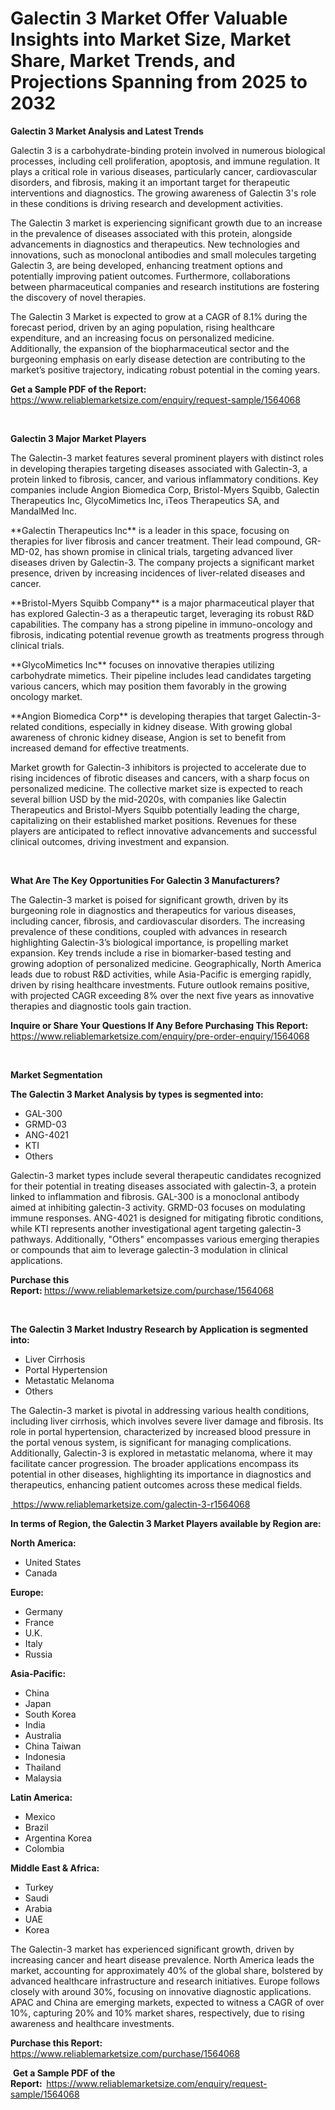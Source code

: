 <p><h1>Galectin 3 Market Offer Valuable Insights into Market Size, Market Share, Market Trends, and Projections Spanning from 2025 to 2032</h1></p><p><strong>Galectin 3 Market Analysis and Latest Trends</strong></p>
<p><p>Galectin 3 is a carbohydrate-binding protein involved in numerous biological processes, including cell proliferation, apoptosis, and immune regulation. It plays a critical role in various diseases, particularly cancer, cardiovascular disorders, and fibrosis, making it an important target for therapeutic interventions and diagnostics. The growing awareness of Galectin 3's role in these conditions is driving research and development activities.</p><p>The Galectin 3 market is experiencing significant growth due to an increase in the prevalence of diseases associated with this protein, alongside advancements in diagnostics and therapeutics. New technologies and innovations, such as monoclonal antibodies and small molecules targeting Galectin 3, are being developed, enhancing treatment options and potentially improving patient outcomes. Furthermore, collaborations between pharmaceutical companies and research institutions are fostering the discovery of novel therapies.</p><p>The Galectin 3 Market is expected to grow at a CAGR of 8.1% during the forecast period, driven by an aging population, rising healthcare expenditure, and an increasing focus on personalized medicine. Additionally, the expansion of the biopharmaceutical sector and the burgeoning emphasis on early disease detection are contributing to the market’s positive trajectory, indicating robust potential in the coming years.</p></p>
<p><strong>Get a Sample PDF of the Report:&nbsp;</strong> <a href="https://www.reliablemarketsize.com/enquiry/request-sample/1564068?utm_campaign=3515&utm_medium=2&utm_source=Github&utm_content=ia&utm_term=19042025&utm_id=galectin-3">https://www.reliablemarketsize.com/enquiry/request-sample/1564068</a></p>
<p>&nbsp;</p>
<p><strong>Galectin 3 Major Market Players</strong></p>
<p><p>The Galectin-3 market features several prominent players with distinct roles in developing therapies targeting diseases associated with Galectin-3, a protein linked to fibrosis, cancer, and various inflammatory conditions. Key companies include Angion Biomedica Corp, Bristol-Myers Squibb, Galectin Therapeutics Inc, GlycoMimetics Inc, iTeos Therapeutics SA, and MandalMed Inc.</p><p>**Galectin Therapeutics Inc** is a leader in this space, focusing on therapies for liver fibrosis and cancer treatment. Their lead compound, GR-MD-02, has shown promise in clinical trials, targeting advanced liver diseases driven by Galectin-3. The company projects a significant market presence, driven by increasing incidences of liver-related diseases and cancer.</p><p>**Bristol-Myers Squibb Company** is a major pharmaceutical player that has explored Galectin-3 as a therapeutic target, leveraging its robust R&D capabilities. The company has a strong pipeline in immuno-oncology and fibrosis, indicating potential revenue growth as treatments progress through clinical trials. </p><p>**GlycoMimetics Inc** focuses on innovative therapies utilizing carbohydrate mimetics. Their pipeline includes lead candidates targeting various cancers, which may position them favorably in the growing oncology market.</p><p>**Angion Biomedica Corp** is developing therapies that target Galectin-3-related conditions, especially in kidney disease. With growing global awareness of chronic kidney disease, Angion is set to benefit from increased demand for effective treatments.</p><p>Market growth for Galectin-3 inhibitors is projected to accelerate due to rising incidences of fibrotic diseases and cancers, with a sharp focus on personalized medicine. The collective market size is expected to reach several billion USD by the mid-2020s, with companies like Galectin Therapeutics and Bristol-Myers Squibb potentially leading the charge, capitalizing on their established market positions. Revenues for these players are anticipated to reflect innovative advancements and successful clinical outcomes, driving investment and expansion.</p></p>
<p>&nbsp;</p>
<p><strong>What Are The Key Opportunities For Galectin 3 Manufacturers?</strong></p>
<p><p>The Galectin-3 market is poised for significant growth, driven by its burgeoning role in diagnostics and therapeutics for various diseases, including cancer, fibrosis, and cardiovascular disorders. The increasing prevalence of these conditions, coupled with advances in research highlighting Galectin-3’s biological importance, is propelling market expansion. Key trends include a rise in biomarker-based testing and growing adoption of personalized medicine. Geographically, North America leads due to robust R&D activities, while Asia-Pacific is emerging rapidly, driven by rising healthcare investments. Future outlook remains positive, with projected CAGR exceeding 8% over the next five years as innovative therapies and diagnostic tools gain traction.</p></p>
<p><strong>Inquire or Share Your Questions If Any Before Purchasing This Report:</strong> <a href="https://www.reliablemarketsize.com/enquiry/pre-order-enquiry/1564068?utm_campaign=3515&utm_medium=2&utm_source=Github&utm_content=ia&utm_term=19042025&utm_id=galectin-3">https://www.reliablemarketsize.com/enquiry/pre-order-enquiry/1564068</a></p>
<p>&nbsp;</p>
<p><strong>Market Segmentation</strong></p>
<p><strong>The Galectin 3 Market Analysis by types is segmented into:</strong></p>
<p><ul><li>GAL-300</li><li>GRMD-03</li><li>ANG-4021</li><li>KTI</li><li>Others</li></ul></p>
<p><p>Galectin-3 market types include several therapeutic candidates recognized for their potential in treating diseases associated with galectin-3, a protein linked to inflammation and fibrosis. GAL-300 is a monoclonal antibody aimed at inhibiting galectin-3 activity. GRMD-03 focuses on modulating immune responses. ANG-4021 is designed for mitigating fibrotic conditions, while KTI represents another investigational agent targeting galectin-3 pathways. Additionally, "Others" encompasses various emerging therapies or compounds that aim to leverage galectin-3 modulation in clinical applications.</p></p>
<p><strong>Purchase this Report:&nbsp;</strong><a href="https://www.reliablemarketsize.com/purchase/1564068?utm_campaign=3515&utm_medium=2&utm_source=Github&utm_content=ia&utm_term=19042025&utm_id=galectin-3">https://www.reliablemarketsize.com/purchase/1564068</a></p>
<p>&nbsp;</p>
<p><strong>The Galectin 3 Market Industry Research by Application is segmented into:</strong></p>
<p><ul><li>Liver Cirrhosis</li><li>Portal Hypertension</li><li>Metastatic Melanoma</li><li>Others</li></ul></p>
<p><p>The Galectin-3 market is pivotal in addressing various health conditions, including liver cirrhosis, which involves severe liver damage and fibrosis. Its role in portal hypertension, characterized by increased blood pressure in the portal venous system, is significant for managing complications. Additionally, Galectin-3 is explored in metastatic melanoma, where it may facilitate cancer progression. The broader applications encompass its potential in other diseases, highlighting its importance in diagnostics and therapeutics, enhancing patient outcomes across these medical fields.</p></p>
<p><a href="https://www.reliablemarketsize.com/galectin-3-r1564068?utm_campaign=3515&utm_medium=2&utm_source=Github&utm_content=ia&utm_term=19042025&utm_id=galectin-3">&nbsp;https://www.reliablemarketsize.com/galectin-3-r1564068</a></p>
<p><strong>In terms of Region, the Galectin 3 Market Players available by Region are:</strong></p>
<p>
    <p> <strong> North America: </strong>
        <ul>
            <li>United States</li>
            <li>Canada</li>
        </ul>
        </p> 
    <p> <strong> Europe: </strong>
        <ul>
            <li>Germany</li>
            <li>France</li>
            <li>U.K.</li>
            <li>Italy</li>
            <li>Russia</li>
        </ul>
        </p> 
    <p> <strong> Asia-Pacific: </strong>
        <ul>
            <li>China</li>
            <li>Japan</li>
            <li>South Korea</li>
            <li>India</li>
            <li>Australia</li>
            <li>China Taiwan</li>
            <li>Indonesia</li>
            <li>Thailand</li>
            <li>Malaysia</li>
        </ul>
        </p> 
    <p> <strong> Latin America: </strong>
        <ul>
            <li>Mexico</li>
            <li>Brazil</li>
            <li>Argentina Korea</li>
            <li>Colombia</li>
        </ul>
        </p> 
    <p> <strong> Middle East & Africa: </strong>
        <ul>
            <li>Turkey</li>
            <li>Saudi</li>
            <li>Arabia</li>
            <li>UAE</li>
            <li>Korea</li>
        </ul>
    </p>
    </p>
<p><p>The Galectin-3 market has experienced significant growth, driven by increasing cancer and heart disease prevalence. North America leads the market, accounting for approximately 40% of the global share, bolstered by advanced healthcare infrastructure and research initiatives. Europe follows closely with around 30%, focusing on innovative diagnostic applications. APAC and China are emerging markets, expected to witness a CAGR of over 10%, capturing 20% and 10% market shares, respectively, due to rising awareness and healthcare investments.</p></p>
<p><strong>Purchase this Report: </strong><a href="https://www.reliablemarketsize.com/purchase/1564068?utm_campaign=3515&utm_medium=2&utm_source=Github&utm_content=ia&utm_term=19042025&utm_id=galectin-3">https://www.reliablemarketsize.com/purchase/1564068</a></p>
<p>&nbsp;<strong>Get a Sample PDF of the Report:&nbsp;&nbsp;</strong><a href="https://www.reliablemarketsize.com/enquiry/request-sample/1564068?utm_campaign=3515&utm_medium=2&utm_source=Github&utm_content=ia&utm_term=19042025&utm_id=galectin-3">https://www.reliablemarketsize.com/enquiry/request-sample/1564068</a></p>
<p><strong></strong></p>
<p><p></p><p></p><p></p></p>